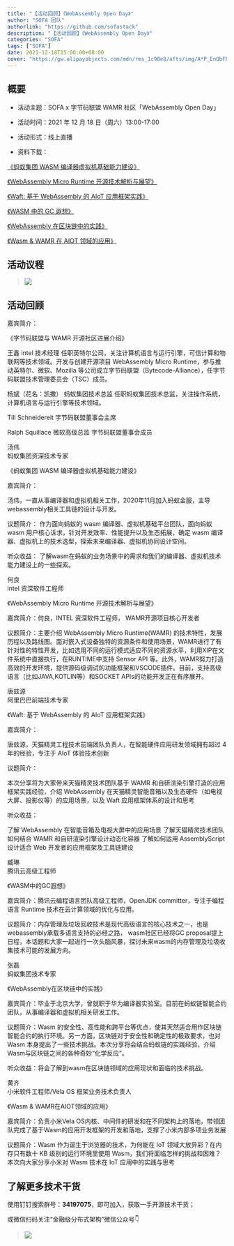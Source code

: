 ```yaml
---
title: "【活动回顾】《WebAssembly Open Day》"
author: "SOFA 团队"
authorlink: "https://github.com/sofastack"
description: "【活动回顾】《WebAssembly Open Day》"
categories: "SOFA"
tags: ["SOFA"]
date: 2021-12-18T15:00:00+08:00
cover: "https://gw.alipayobjects.com/mdn/rms_1c90e8/afts/img/A*P_EnQbF8D3QAAAAAAAAAAAAAARQnAQ"
---
```


## 概要

- 活动主题：SOFA x 字节码联盟 WAMR 社区「WebAssembly Open Day」

- 活动时间：2021 年 12 月 18 日（周六）13:00-17:00

- 活动形式：线上直播

- 资料下载：<br/>

[《蚂蚁集团 WASM 编译器虚拟机基础能力建设》 ](https://gw.alipayobjects.com/os/bmw-prod/8bf7483e-baaa-4119-bd4b-210aeea2d632.pdf)<br/>

[《WebAssembly Micro Runtime 开源技术解析与展望》](https://gw.alipayobjects.com/os/bmw-prod/f7644e54-ff38-4794-8cc7-bd6889b591f4.pdf)<br/>

[《Waft: 基于 WebAssembly 的 AIoT 应用框架实践》](https://gw.alipayobjects.com/os/bmw-prod/601c494f-9c97-4c75-9575-42ca5141f7cf.pdf)<br/>

[《WASM 中的 GC 遐想》](https://gw.alipayobjects.com/os/bmw-prod/0c9a2462-ac26-4d59-997b-b84d1eea0d40.pdf)<br/>

[《WebAssembly 在区块链中的实践》](https://gw.alipayobjects.com/os/bmw-prod/29cf9887-8e6e-4210-ab20-5be5efa37f28.pdf)<br/>

[《Wasm & WAMR 在 AIOT 领域的应用》](https://gw.alipayobjects.com/os/bmw-prod/1e8efe05-8f1c-4f37-baac-63634bdba88d.pdf)<br/>

## 活动议程

>![](https://gw.alipayobjects.com/mdn/rms_1c90e8/afts/img/A*ahidQ56SGgoAAAAAAAAAAAAAARQnAQ)

## 活动回顾 

嘉宾简介：

《字节码联盟与 WAMR 开源社区进展介绍》

王鑫
intel 技术经理
任职英特尔公司，关注计算机语言与运行引擎，可信计算和物联网等技术领域。开发与创建开源项目 WebAssembly Micro Runtime，参与推动英特尔、微软、Mozilla 等公司成立字节码联盟（Bytecode-Alliance），任字节码联盟技术管理委员会（TSC）成员。

杨斌（花名：凯撒）
蚂蚁集团技术总监
任职蚂蚁集团技术总监，关注操作系统，计算机语言与运行引擎等技术领域。

Till Schneidereit
字节码联盟董事会主席

Ralph Squillace
微软高级总监
字节码联盟董事会成员



汤伟              
蚂蚁集团资深技术专家     

《蚂蚁集团 WASM 编译器虚拟机基础能力建设》   

嘉宾简介：

汤伟，一直从事编译器和虚拟机相关工作，2020年11月加入蚂蚁金服，主导webassembly相关工具链的设计与开发。

议题简介：
作为面向蚂蚁的 wasm 编译器、虚拟机基础平台团队，面向蚂蚁 wasm 用户核心诉求，针对开发效率、性能提升以及生态拓展，确定 wasm 编译器、虚拟机上的技术选型，探索未来编译器、虚拟机协同设计空间。

听众收益：
了解wasm在蚂蚁的业务场景中的需求和我们的编译器、虚拟机技术能力建设上的一些探索。


何良              
intel 资深软件工程师            

《WebAssembly Micro Runtime 开源技术解析与展望》

嘉宾简介：何良，INTEL 资深软件工程师， WAMR开源项目核心开发者

议题简介：主要介绍 WebAssembly Micro Runtime(WAMR) 的技术特性，发展历程以及路线图。面对嵌入式设备独特的资源条件和使用场景，WAMR进行了有针对性的特性开发，比如选用不同的运行模式适应不同的资源水平，利用XIP在文件系统中直接执行，在RUNTIME中支持 Sensor API 等。此外，WAMR努力打造高效的开发环境，提供源码级调试的功能框架和VSCODE插件。目前，支持高级语言（比如JAVA,KOTLIN等）和SOCKET APIs的功能开发正在有序展开。


唐兹源              
阿里巴巴前端技术专家        

《Waft: 基于 WebAssembly 的 AIoT 应用框架实践》

嘉宾简介：

唐兹源，天猫精灵工程技术前端团队负责人，在智能硬件应用研发领域拥有超过 4 年的经验，专注于 AIoT 体验技术创新

议题简介：

本次分享将为大家带来天猫精灵技术团队基于 WAMR 和自研渲染引擎打造的应用框架实践经验，介绍 WebAssembly 在天猫精灵智能音箱以及生态硬件（如电视大屏、投影仪等）的应用场景，以及 Waft 应用框架体系的设计和思考

听众收益：

了解 WebAssembly 在智能音箱及电视大屏中的应用场景
了解天猫精灵技术团队如何结合 WAMR 和自研渲染引擎设计动态化容器
了解如何运用 AssemblyScript 设计适合 Web 开发者的应用框架及工具链建设

臧琳       
腾讯云高级工程师            

《WASM中的GC遐想》

嘉宾简介：腾讯云编程语言团队高级工程师，OpenJDK committer，专注于编程语言 Runtime 技术在云计算领域的优化与应用。

议题简介：内存管理及垃圾回收技术是现代高级语言的核心技术之一，也是webassembly承载多语言支持的必经之路， wasm社区已经将GC proposal提上日程，本话题和大家一起进行一次头脑风暴，探讨未来wasm的内存管理及垃圾收集技术可能的发展方向。


张磊              
蚂蚁集团技术专家            

《WebAssembly在区块链中的实践》

嘉宾简介：毕业于北京大学，曾就职于华为编译器实验室。目前在蚂蚁链智能合约团队，从事编译器和虚拟机相关研发工作。

议题简介：Wasm 的安全性、高性能和跨平台等优点，使其天然适合用作区块链智能合约的执行环境。另一方面，区块链对于安全性和确定性的极致要求，也对 Wasm 本身提出了一些技术挑战。本次分享将会结合蚂蚁链的实践经验，介绍 Wasm与区块链之间的各种奇妙“化学反应”。

听众收益：将会了解到wasm在区块链领域的应用现状和面临的技术挑战。

黄齐       
小米软件工程师/Vela OS 框架业务技术负责人           

《Wasm & WAMR在AIOT领域的应用》

嘉宾简介：负责小米Vela OS内核、中间件的研发和在不同架构上的落地，带领团队完成了基于Wasm的应用开发框架的开发和落地，支撑了小米内部多项业务发展

议题简介：Wasm 作为诞生于浏览器的技术，为何能在 IoT 领域大放异彩？在内存只有数十 KB 级别的运行环境里使用 Wasm，我们将面临怎样的挑战和困难？本次向大家分享小米对 Wasm 技术在 IoT 应用中的实践与思考

## 了解更多技术干货

使用钉钉搜索群号：**34197075**，即可加入，获取一手开源技术干货；

或微信扫码关注“金融级分布式架构”微信公众号👇

>![](https://gw.alipayobjects.com/zos/bmw-prod/75d7bde6-1f48-4f28-80a4-215f8ec811bd.webp)
